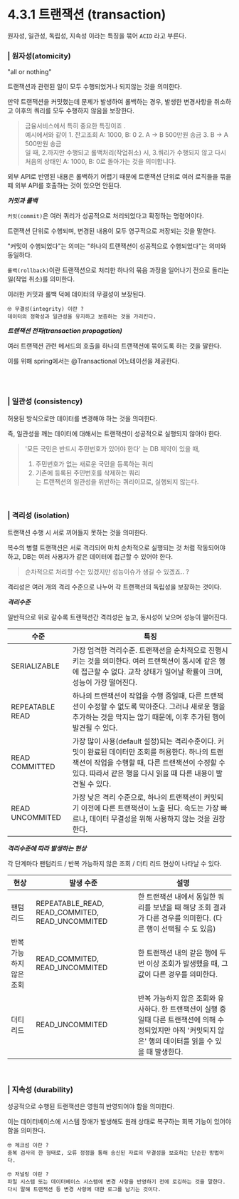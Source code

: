# 4.3.1 트랜잭션 (transaction)

원자성, 일관성, 독립성, 지속성 이라는 특징을 묶어 `ACID` 라고 부른다. 

### | 원자성(atomicity)

"all or nothing"

트랜잭션과 관련된 일이 모두 수행되었거나 되지않는 것을 의미한다. 

만약 트랜잭션을 커밋했는데 문제가 발생하여 롤백하는 경우, 발생한 변경사항을 취소하고 이후의 쿼리를 모두 수행하지 않음을 보장한다. 

> 금융서비스에서 특히 중요한 특징이죠 .     
> 예시에서와 같이 1. 잔고조회 A: 1000, B: 0 2. A &rarr; B 500만원 송금 3. B &rarr; A 500만원 송금      
> 일 때, 2.까지만 수행되고 롤백처리(작업취소) 시,  3.쿼리가 수행되지 않고 다시 처음의 상태인  A: 1000, B: 0로 돌아가는 것을 의미합니다.    

외부 API로 반영된 내용은 롤백하기 어렵기 때문에 트랜잭션 단위로 여러 로직들을 묶을 떼 외부 API를 호출하는 것이 있으면 안된다. 

<b> _커밋과 롤백_ </b>

`커밋(commit)`은 여러 쿼리가 성공적으로 처리되었다고 확정하는 명령어이다. 

트랜잭션 단위로 수행되며, 변경된 내용이 모두 영구적으로 저장되는 것을 말한다. 

"커밋이 수행되었다"는 의미는 "하나의 트랜잭션이 성공적으로 수행되었다"는 의미와 동일하다. 

`롤백(rollback)`이란 트랜잭션으로 처리한 하나의 묶음 과정을 일어나기 전으로 돌리는 일(작업 취소)를 의미한다.

이러한 커밋과 롤백 덕에 데이터의 무결성이 보장된다. 

```
🤓 무결성(integrity) 이란 ? 
데이터의 정확성과 일관성을 유지하고 보증하는 것을 가리킨다. 
```

<b> _트랜잭션 전파(transaction propagation)_ </b>

여러 트랜잭션 관련 메서드의 호출을 하나의 트랜잭션에 묶이도록 하는 것을 말한다. 

이를 위해 spring에서는 @Transactional 어노테이션을 제공한다. 

```java

```

<br />

### | 일관성 (consistency)

허용된 방식으로만 데이터를 변경해야 하는 것을 의미한다. 

즉, 일관성을 깨는 데이터에 대해서는 트랜잭션이 성공적으로 실행되지 않아야 한다. 

> '모든 국민은 반드시 주민번호가 있어야 한다' 는 DB 제약이 있을 때,       
> 1. 주민번호가 없는 새로운 국민을 등록하는 쿼리           
> 2. 기존에 등록된 주민번호를 삭제하는 쿼리         
> 는 트랜잭션의 일관성을 위반하는 쿼리이므로, 실행되지 않는다.    

<br />

### | 격리성 (isolation)

트랜잭션 수행 시 서로 끼어들지 못하는 것을 의미한다. 

복수의 병렬 트랜잭션은 서로 격리되어 마치 순차적으로 실행되는 것 처럼 작동되어야 하고, DB는 여러 사용자가 같은 데이터에 접근할 수 있어야 한다. 

> 순차적으로 처리할 수는 있겠지만 성능이슈가 생길 수 있겠죠.. ? 

격리성은 여러 개의 격리 수준으로 나누어 각 트랜잭션의 독립성을 보장하는 것이다. 

<b> _격리수준_ </b>

일반적으로 위로 갈수록 트랜잭션간 격리성은 높고, 동시성이 낮으며 성능이 떨어진다. 

| 수준 | 특징 | 
| --- | --- | 
| SERIALIZABLE | 가장 엄격한 격리수준. 트랜잭션을 순차적으로 진행시키는 것을 의미한다. 여러 트랜잭션이 동시에 같은 행에 접근할 수 없다. 교착 상태가 일어날 확률이 크며, 성능이 가장 떨어진다.| 
| REPEATABLE READ | 하나의 트랜잭션이 작업을 수행 중일때, 다른 트랜잭션이 수정할 수 없도록 막아준다. 그러나 새로운 행을 추가하는 것을 막지는 않기 때문에, 이후 추가된 행이 발견될 수 있다. |
| READ COMMITTED | 가장 많이 사용(default 설정)되는 격리수준이다. 커밋이 완료된 데이터만 조회를 허용한다. 하나의 트랜잭션이 작업을 수행할 때, 다른 트랜잭션이 수정할 수 있다. 따라서 같은 행을 다시 읽을 때 다른 내용이 발견될 수 있다. |
| READ UNCOMMITED | 가장 낮은 격리 수준으로, 하나의 트랜잭션이 커밋되기 이전에 다른 트랜잭션이 노출 된다. 속도는 가장 빠르나, 데이터 무결성을 위해 사용하지 않는 것을 권장한다. |

<b> _격리수준에 따라 발생하는 현상_ </b>

각 단계마다 팬텀리드 / 반복 가능하지 않은 조회 / 더티 리드 현상이 나타날 수 있다. 

| 현상 | 발생 수준 | 설명 | 
| --- | --- | --- | 
| 팬텀리드 | REPEATABLE_READ, READ_COMMITED, READ_UNCOMMITED | 한 트랜잭션 내에서 동일한 쿼리를 보냈을 때 해당 조회 결과가 다른 경우를 의미한다. (다른 행이 선택될 수 도 있음) | 
| 반복 가능하지 않은 조회 | READ_COMMITED, READ_UNCOMMITED | 한 트랜잭션 내의 같은 행에 두 번 이상 조회가 발생했을 때, 그 값이 다른 경우를 의미한다. | 
| 더티리드 | READ_UNCOMMITED | 반복 가능하지 않은 조회와 유사하다. 한 트랜잭션이 실행 중일때 다른 트랜잭션에 의해 수정되었지만 아직 '커밋되지 않은' 행의 데이터를 읽을 수 있을 때 발생한다. | 

<br />

### | 지속성 (durability)

성공적으로 수행된 트랜잭션은 영원히 반영되어야 함을 의미한다. 

이는 데이터베이스에 시스템 장애가 발생해도 원래 상태로 복구하는 회복 기능이 있어야 함을 의미한다. 

```
🤓 체크섬 이란 ? 
중복 검사의 한 형태로, 오류 정정을 통해 송신된 자료의 무결성을 보호하는 단순한 방법이다. 
```

```
🤓 저널링 이란 ?
파일 시스템 또는 데이터베이스 시스템에 변경 사항을 반영하기 전에 로깅하는 것을 말한다. 
다시 말해 트랜잭션 등 변경 사항에 대한 로그를 남기는 것이다. 
```

